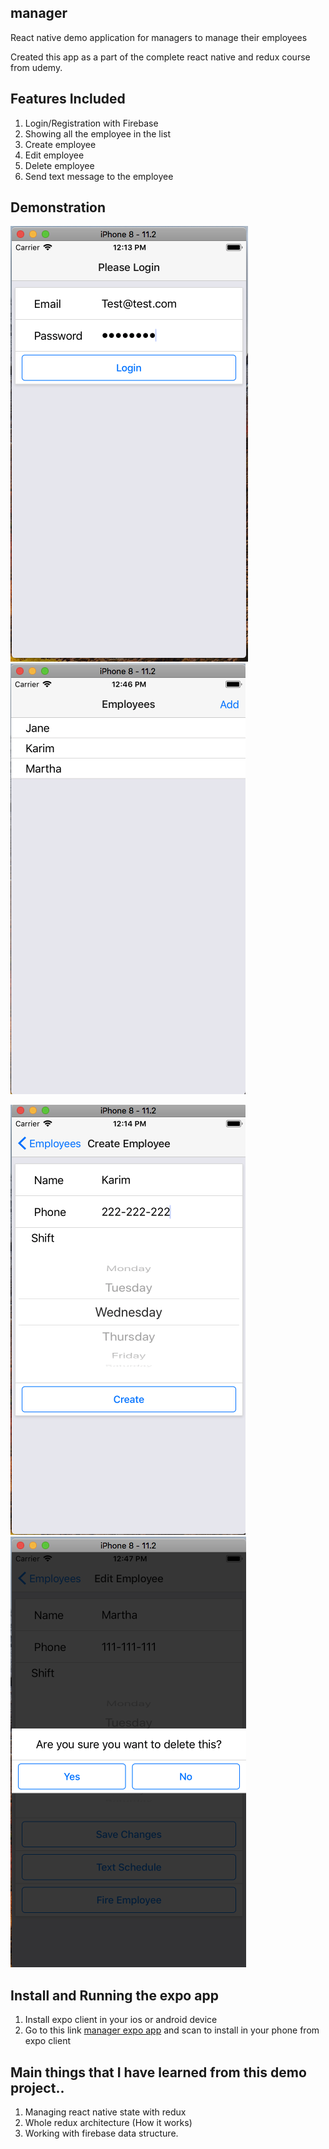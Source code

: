 ## manager

React native demo application for managers to manage their employees

Created this app as a part of the complete react native and redux course from udemy. 

## Features Included

1. Login/Registration with Firebase
2. Showing all the employee in the list
3. Create employee
4. Edit employee
5. Delete employee
6. Send text message to the employee

## Demonstration

![Login Screen](https://github.com/Saad-Bashar/manager/blob/master/screenshots/Screen%20Shot%202018-03-09%20at%2012.13.18%20PM.png "Login Form")  ![Employee List](https://github.com/Saad-Bashar/manager/blob/master/screenshots/Screen%20Shot%202018-03-09%20at%2012.46.06%20PM.png) 

![Employee Create/Edit Form](https://github.com/Saad-Bashar/manager/blob/master/screenshots/Screen%20Shot%202018-03-09%20at%2012.14.45%20PM.png)    ![Fire Employee](https://github.com/Saad-Bashar/manager/blob/master/screenshots/Screen%20Shot%202018-03-09%20at%2012.46.53%20PM.png)


## Install and Running the expo app

1. Install expo client in your ios or android device
2. Go to this link [manager expo app](https://expo.io/@saad-bashar/manager) and scan to install in your phone from expo client

## Main things that I have learned from this demo project..

1. Managing react native state with redux
2. Whole redux architecture (How it works)
3. Working with firebase data structure.
